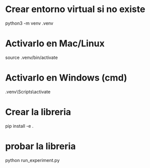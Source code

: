# Crear entorno virtual si no existe
python3 -m venv .venv

# Activarlo en Mac/Linux
source .venv/bin/activate

# Activarlo en Windows (cmd)
.venv\Scripts\activate

# Crear la libreria
pip install -e . 
# probar la libreria
python run_experiment.py